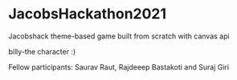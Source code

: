 # JacobsHackathon2021

Jacobshack theme-based game built from scratch with canvas api

billy-the character :)

Fellow participants: Saurav Raut, Rajdeeep Bastakoti and Suraj Giri
